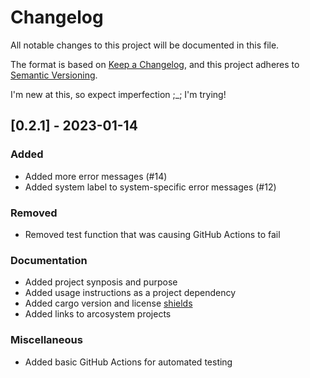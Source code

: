 # Changelog

All notable changes to this project will be documented in this file.

The format is based on [Keep a Changelog](https://keepachangelog.com/en/1.0.0/),
and this project adheres to [Semantic Versioning](https://semver.org/spec/v2.0.0.html).

I'm new at this, so expect imperfection ;_; I'm trying!

## [0.2.1] - 2023-01-14

### Added

+ Added more error messages (#14)
+ Added system label to system-specific error messages (#12)

### Removed

+ Removed test function that was causing GitHub Actions to fail

### Documentation

+ Added project synposis and purpose
+ Added usage instructions as a project dependency
+ Added cargo version and license [shields](https://shields.io)
+ Added links to arcosystem projects

### Miscellaneous

+ Added basic GitHub Actions for automated testing
